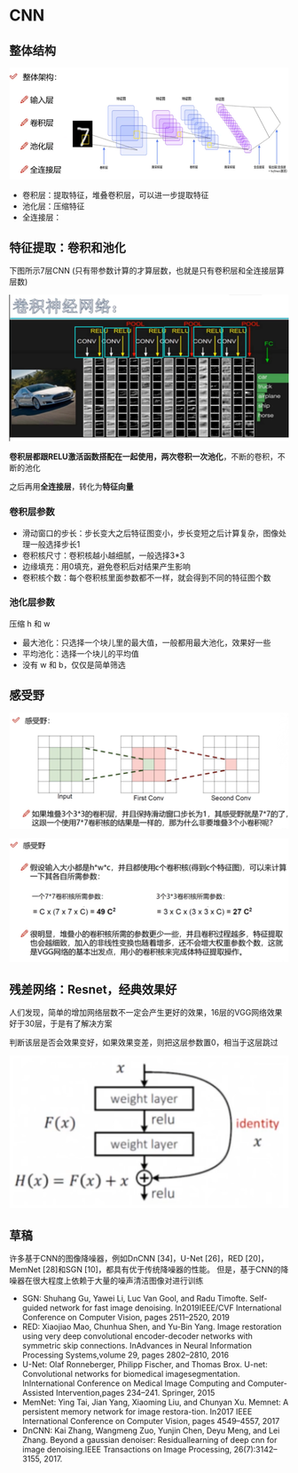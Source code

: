# CNN

## 整体结构

![image-20210331153029249](picture/深度学习/image-20210331153029249.png)

- 卷积层：提取特征，堆叠卷积层，可以进一步提取特征
- 池化层：压缩特征
- 全连接层：



## 特征提取：卷积和池化

下图所示7层CNN (只有带参数计算的才算层数，也就是只有卷积层和全连接层算层数)

![image-20210331161142508](picture/深度学习/image-20210331161142508.png)

**卷积层都跟RELU激活函数搭配在一起使用，两次卷积一次池化**，不断的卷积，不断的池化

之后再用**全连接层**，转化为**特征向量**



### 卷积层参数

- 滑动窗口的步长：步长变大之后特征图变小，步长变短之后计算复杂，图像处理一般选择步长1
- 卷积核尺寸：卷积核越小越细腻，一般选择3*3
- 边缘填充：用0填充，避免卷积后对结果产生影响
- 卷积核个数：每个卷积核里面参数都不一样，就会得到不同的特征图个数



### 池化层参数

压缩 h 和 w

- 最大池化：只选择一个块儿里的最大值，一般都用最大池化，效果好一些
- 平均池化：选择一个块儿的平均值
- 没有 w 和 b，仅仅是简单筛选



## 感受野

![image-20210331164300674](picture/深度学习/image-20210331164300674.png)

![image-20210331165203756](picture/深度学习/image-20210331165203756.png)

## 残差网络：Resnet，经典效果好

人们发现，简单的增加网络层数不一定会产生更好的效果，16层的VGG网络效果好于30层，于是有了解决方案

判断该层是否会效果变好，如果效果变差，则把这层参数置0，相当于这层跳过

![image-20210331163238981](picture/深度学习/image-20210331163238981.png)



## 草稿

许多基于CNN的图像降噪器，例如DnCNN [34]，U-Net [26]，RED [20]，MemNet [28]和SGN [10]，都具有优于传统降噪器的性能。 但是，基于CNN的降噪器在很大程度上依赖于大量的噪声清洁图像对进行训练

- SGN: Shuhang Gu, Yawei Li, Luc Van Gool, and Radu Timofte. Self-guided network for fast image denoising. In2019IEEE/CVF International Conference on Computer Vision, pages 2511–2520, 2019
- RED: Xiaojiao Mao,  Chunhua Shen,  and Yu-Bin Yang.   Image restoration using very deep convolutional encoder-decoder networks with symmetric skip connections.   InAdvances in Neural Information Processing Systems,volume 29, pages 2802–2810, 2016
- U-Net: Olaf Ronneberger,  Philipp Fischer,  and Thomas Brox.   U-net:  Convolutional networks for biomedical imagesegmentation.  InInternational Conference on Medical Image Computing and Computer-Assisted Intervention,pages 234–241. Springer, 2015
- MemNet: Ying Tai, Jian Yang, Xiaoming Liu, and Chunyan Xu. Memnet: A persistent memory network for image restora-tion. In2017 IEEE International Conference on Computer Vision, pages 4549–4557, 2017
- DnCNN: Kai Zhang, Wangmeng Zuo, Yunjin Chen, Deyu Meng, and Lei Zhang.  Beyond a gaussian denoiser:  Residuallearning of deep cnn for image denoising.IEEE Transactions on Image Processing, 26(7):3142–3155, 2017.

